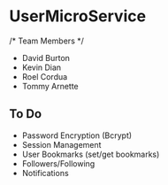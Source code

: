 # UserMicroService
/* Team Members */
* David Burton
* Kevin Dian
* Roel Cordua
* Tommy Arnette

## To Do
* Password Encryption (Bcrypt)
* Session Management
* User Bookmarks (set/get bookmarks)
* Followers/Following
* Notifications
